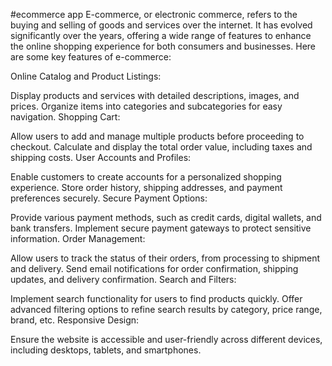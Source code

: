 #ecommerce app
E-commerce, or electronic commerce, refers to the buying and selling of goods and services over the internet. It has evolved significantly over the years, offering a wide range of features to enhance the online shopping experience for both consumers and businesses. Here are some key features of e-commerce:

Online Catalog and Product Listings:

Display products and services with detailed descriptions, images, and prices.
Organize items into categories and subcategories for easy navigation.
Shopping Cart:

Allow users to add and manage multiple products before proceeding to checkout.
Calculate and display the total order value, including taxes and shipping costs.
User Accounts and Profiles:

Enable customers to create accounts for a personalized shopping experience.
Store order history, shipping addresses, and payment preferences securely.
Secure Payment Options:

Provide various payment methods, such as credit cards, digital wallets, and bank transfers.
Implement secure payment gateways to protect sensitive information.
Order Management:

Allow users to track the status of their orders, from processing to shipment and delivery.
Send email notifications for order confirmation, shipping updates, and delivery confirmation.
Search and Filters:

Implement search functionality for users to find products quickly.
Offer advanced filtering options to refine search results by category, price range, brand, etc.
Responsive Design:

Ensure the website is accessible and user-friendly across different devices, including desktops, tablets, and smartphones.
